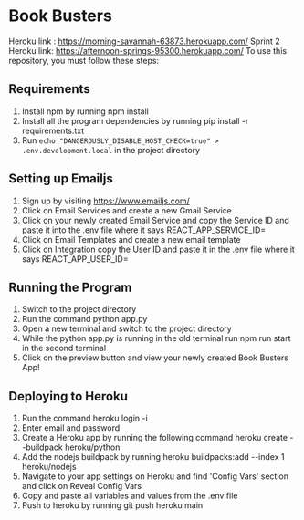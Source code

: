 # Book Busters
Heroku link : https://morning-savannah-63873.herokuapp.com/
                 Sprint 2 Heroku link: https://afternoon-springs-95300.herokuapp.com/
To use this repository, you must follow these steps: 

## Requirements
1. Install npm by running npm install
2. Install all the program dependencies by running pip install -r requirements.txt
3. Run  `echo "DANGEROUSLY_DISABLE_HOST_CHECK=true" > .env.development.local`  in the project directory

## Setting up Emailjs 
1. Sign up by visiting https://www.emailjs.com/
2. Click on Email Services and create a new Gmail Service
3. Click on your newly created Email Service and copy the Service ID and paste it into the .env file where it says REACT_APP_SERVICE_ID=
4. Click on Email Templates and create a new email template
5. Click on Integration copy the User ID and paste it in the .env file where it says REACT_APP_USER_ID=

## Running the Program  
1. Switch to the project directory
2. Run the command python app.py
3. Open a new terminal and switch to the project directory
4. While the python app.py is running in the old terminal run npm run start in the second terminal
5. Click on the preview button and view your newly created Book Busters App!

## Deploying to Heroku

1. Run the command heroku login -i
2. Enter email and password
3. Create a Heroku app by running the following command heroku create --buildpack heroku/python
4. Add the nodejs buildpack by running heroku buildpacks:add --index 1 heroku/nodejs
5. Navigate to your app settings on Heroku and find 'Config Vars' section and click on Reveal Config Vars
6. Copy and paste all variables and values from the .env file 
7. Push to heroku by running git push heroku main




